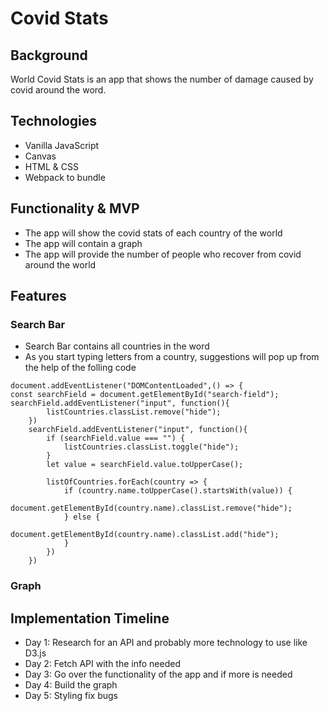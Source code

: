 # Covid Stats

## Background 
World Covid Stats is an app that shows the number of damage caused by covid around the word.

## Technologies
- Vanilla JavaScript
- Canvas
- HTML & CSS
- Webpack to bundle

## Functionality & MVP
- The app will show the covid stats of each country of the world
- The app will contain a graph 
- The app will provide the number of people who recover from covid around the world

## Features

### Search Bar
- Search Bar contains all countries in the word
- As you start typing letters from a country, suggestions will pop up from the help of the folling code
```
document.addEventListener("DOMContentLoaded",() => {
const searchField = document.getElementById("search-field");
searchField.addEventListener("input", function(){
        listCountries.classList.remove("hide");
    })
    searchField.addEventListener("input", function(){
        if (searchField.value === "") {
            listCountries.classList.toggle("hide");
        }
        let value = searchField.value.toUpperCase();
    
        listOfCountries.forEach(country => {
            if (country.name.toUpperCase().startsWith(value)) {
                document.getElementById(country.name).classList.remove("hide");
            } else {
                document.getElementById(country.name).classList.add("hide");
            }
        })
    })
```

### Graph

<!-- ![alt text](https://github.com/soura934/covidworlddamage/blob/main/src/images/Frame.png) -->

## Implementation Timeline
- Day 1: Research for an API and probably more technology to use like D3.js
- Day 2: Fetch API with the info needed  
- Day 3: Go over the functionality of the app and if more is needed
- Day 4: Build the graph
- Day 5: Styling fix bugs
